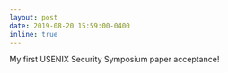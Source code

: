 ```yaml
---
layout: post
date: 2019-08-20 15:59:00-0400
inline: true
---
```


My first USENIX Security Symposium paper acceptance! 
